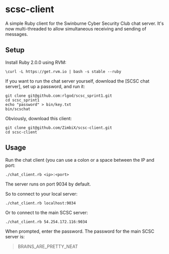 scsc-client
===========

A simple Ruby client for the Swinburne Cyber Security Club chat server. It's now multi-threaded to allow simultaneous receiving and sending of messages.

## Setup

Install Ruby 2.0.0 using RVM:

    \curl -L https://get.rvm.io | bash -s stable --ruby

If you want to run the chat server yourself, download the [SCSC chat server], set up a password, and run it:

    git clone git@github.com:rlgod/scsc_sprint1.git
    cd scsc_sprint1
    echo "password" > bin/key.txt
    bin/scschat

Obviously, download this client:

    git clone git@github.com/ZimbiX/scsc-client.git
    cd scsc-client

## Usage

Run the chat client (you can use a colon or a space between the IP and port:

    ./chat_client.rb <ip>:<port>

The server runs on port 9034 by default.

So to connect to your local server:

    ./chat_client.rb localhost:9034

Or to connect to the main SCSC server:

    ./chat_client.rb 54.254.172.116:9034

When prompted, enter the password. The password for the main SCSC server is:

> BRAINS_ARE_PRETTY_NEAT